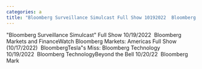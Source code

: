 ```yaml
---
categories: a
title: "Bloomberg Surveillance Simulcast Full Show 10192022  Bloomberg Markets and Finance"
---
```

"Bloomberg Surveillance Simulcast" Full Show 10/19/2022&nbsp;&nbsp;Bloomberg Markets and FinanceWatch Bloomberg Markets: Americas Full Show (10/17/2022)&nbsp;&nbsp;BloombergTesla"s Miss: Bloomberg Technology 10/19/2022&nbsp;&nbsp;Bloomberg TechnologyBeyond the Bell 10/20/22&nbsp;&nbsp;Bloomberg Mark